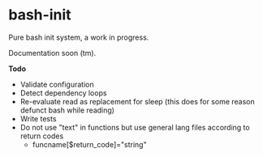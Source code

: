 # bash-init

Pure bash init system, a work in progress.

Documentation soon (tm).

**Todo**

- Validate configuration
- Detect dependency loops
- Re-evaluate read as replacement for sleep (this does for some reason defunct bash while reading)
- Write tests
- Do not use "text" in functions but use general lang files according to return codes
  - funcname[$return_code]="string"
